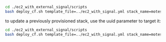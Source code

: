 ```bash
cd ./ec2_with_external_signal/scripts
bash deploy_cf.sh template_file=../ec2_with_signal.yml stack_name=motest region=eu-central-1 param_file=../ec2_with_signal_params.yml profile=moj9-pg bucket_name=tmpmo-1278213j10q
```
to update a previously provisioned stack, use the uuid parameter to target it:
```bash
cd ./ec2_with_external_signal/scripts
bash deploy_cf.sh template_file=../ec2_with_signal.yml stack_name=motest region=eu-central-1 param_file=../ec2_with_signal_params.yml profile=moj9-pg bucket_name=tmpmo-1278213j10q uuid=46298B91
```